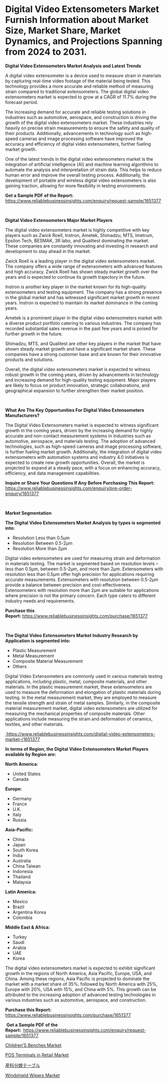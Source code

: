 <p><h1>Digital Video Extensometers Market Furnish Information about Market Size, Market Share, Market Dynamics, and Projections Spanning from 2024 to 2031.</h1></p><p><strong>Digital Video Extensometers Market Analysis and Latest Trends</strong></p>
<p><p>A digital video extensometer is a device used to measure strain in materials by capturing real-time video footage of the material being tested. This technology provides a more accurate and reliable method of measuring strain compared to traditional extensometers. The global digital video extensometers market is expected to grow at a CAGR of 11.7% during the forecast period.</p><p>The increasing demand for accurate and reliable testing solutions in industries such as automotive, aerospace, and construction is driving the growth of the digital video extensometers market. These industries rely heavily on precise strain measurements to ensure the safety and quality of their products. Additionally, advancements in technology such as high-speed cameras and image processing software have improved the accuracy and efficiency of digital video extensometers, further fueling market growth.</p><p>One of the latest trends in the digital video extensometers market is the integration of artificial intelligence (AI) and machine learning algorithms to automate the analysis and interpretation of strain data. This helps to reduce human error and improve the overall testing process. Additionally, the development of portable and wireless digital video extensometers is also gaining traction, allowing for more flexibility in testing environments.</p></p>
<p><strong>Get a Sample PDF of the Report:&nbsp;</strong> <a href="https://www.reliablebusinessinsights.com/enquiry/request-sample/1651377">https://www.reliablebusinessinsights.com/enquiry/request-sample/1651377</a></p>
<p>&nbsp;</p>
<p><strong>Digital Video Extensometers Major Market Players</strong></p>
<p><p>The digital video extensometers market is highly competitive with key players such as Zwick Roell, Instron, Ametek, Shimadzu, MTS, Imetrum, Epsilon Tech, BESMAK, 3R labo, and Qualitest dominating the market. These companies are constantly innovating and investing in research and development to stay ahead in the market.</p><p>Zwick Roell is a leading player in the digital video extensometers market. The company offers a wide range of extensometers with advanced features and high accuracy. Zwick Roell has shown steady market growth over the years and is expected to continue its growth trajectory in the future.</p><p>Instron is another key player in the market known for its high-quality extensometers and testing equipment. The company has a strong presence in the global market and has witnessed significant market growth in recent years. Instron is expected to maintain its market dominance in the coming years.</p><p>Ametek is a prominent player in the digital video extensometers market with a diverse product portfolio catering to various industries. The company has recorded substantial sales revenue in the past few years and is poised for further growth in the future.</p><p>Shimadzu, MTS, and Qualitest are other key players in the market that have shown steady market growth and have a significant market share. These companies have a strong customer base and are known for their innovative products and solutions.</p><p>Overall, the digital video extensometers market is expected to witness robust growth in the coming years, driven by advancements in technology and increasing demand for high-quality testing equipment. Major players are likely to focus on product innovation, strategic collaborations, and geographical expansion to further strengthen their market position.</p></p>
<p>&nbsp;</p>
<p><strong>What Are The Key Opportunities For Digital Video Extensometers Manufacturers?</strong></p>
<p><p>The Digital Video Extensometers market is expected to witness significant growth in the coming years, driven by the increasing demand for highly accurate and non-contact measurement systems in industries such as automotive, aerospace, and materials testing. The adoption of advanced technologies, such as high-speed cameras and image processing software, is further fueling market growth. Additionally, the integration of digital video extensometers with automation systems and industry 4.0 initiatives is expected to create new growth opportunities. Overall, the market is projected to expand at a steady pace, with a focus on enhancing accuracy, efficiency, and data management capabilities.</p></p>
<p><strong>Inquire or Share Your Questions If Any Before Purchasing This Report:</strong> <a href="https://www.reliablebusinessinsights.com/enquiry/pre-order-enquiry/1651377">https://www.reliablebusinessinsights.com/enquiry/pre-order-enquiry/1651377</a></p>
<p>&nbsp;</p>
<p><strong>Market Segmentation</strong></p>
<p><strong>The Digital Video Extensometers Market Analysis by types is segmented into:</strong></p>
<p><ul><li>Resolution Less than 0.5μm</li><li>Resolution Between 0.5-2μm</li><li>Resolution More than 2μm</li></ul></p>
<p><p>Digital video extensometers are used for measuring strain and deformation in materials testing. The market is segmented based on resolution levels – less than 0.5μm, between 0.5-2μm, and more than 2μm. Extensometers with resolution less than 0.5μm offer high precision for applications requiring accurate measurements. Extensometers with resolution between 0.5-2μm provide a balance between precision and cost-effectiveness. Extensometers with resolution more than 2μm are suitable for applications where precision is not the primary concern. Each type caters to different industry needs and requirements.</p></p>
<p><strong>Purchase this Report:&nbsp;</strong><a href="https://www.reliablebusinessinsights.com/purchase/1651377">https://www.reliablebusinessinsights.com/purchase/1651377</a></p>
<p>&nbsp;</p>
<p><strong>The Digital Video Extensometers Market Industry Research by Application is segmented into:</strong></p>
<p><ul><li>Plastic Measurement</li><li>Metal Measurement</li><li>Composite Material Measurement</li><li>Others</li></ul></p>
<p><p>Digital Video Extensometers are commonly used in various materials testing applications, including plastic, metal, composite materials, and other materials. In the plastic measurement market, these extensometers are used to measure the deformation and elongation of plastic materials during testing. In the metal measurement market, they are employed to measure the tensile strength and strain of metal samples. Similarly, in the composite material measurement market, digital video extensometers are utilized for measuring the mechanical properties of composite materials. Other applications include measuring the strain and deformation of ceramics, textiles, and other materials.</p></p>
<p><a href="https://www.reliablebusinessinsights.com/digital-video-extensometers-market-r1651377">&nbsp;https://www.reliablebusinessinsights.com/digital-video-extensometers-market-r1651377</a></p>
<p><strong>In terms of Region, the Digital Video Extensometers Market Players available by Region are:</strong></p>
<p>
    <p> <strong> North America: </strong>
        <ul>
            <li>United States</li>
            <li>Canada</li>
        </ul>
        </p> 
    <p> <strong> Europe: </strong>
        <ul>
            <li>Germany</li>
            <li>France</li>
            <li>U.K.</li>
            <li>Italy</li>
            <li>Russia</li>
        </ul>
        </p> 
    <p> <strong> Asia-Pacific: </strong>
        <ul>
            <li>China</li>
            <li>Japan</li>
            <li>South Korea</li>
            <li>India</li>
            <li>Australia</li>
            <li>China Taiwan</li>
            <li>Indonesia</li>
            <li>Thailand</li>
            <li>Malaysia</li>
        </ul>
        </p> 
    <p> <strong> Latin America: </strong>
        <ul>
            <li>Mexico</li>
            <li>Brazil</li>
            <li>Argentina Korea</li>
            <li>Colombia</li>
        </ul>
        </p> 
    <p> <strong> Middle East & Africa: </strong>
        <ul>
            <li>Turkey</li>
            <li>Saudi</li>
            <li>Arabia</li>
            <li>UAE</li>
            <li>Korea</li>
        </ul>
    </p>
    </p>
<p><p>The digital video extensometers market is expected to exhibit significant growth in the regions of North America, Asia Pacific, Europe, USA, and China. Among these regions, Asia Pacific is projected to dominate the market with a market share of 35%, followed by North America with 25%, Europe with 20%, USA with 15%, and China with 5%. This growth can be attributed to the increasing adoption of advanced testing technologies in various industries such as automotive, aerospace, and construction.</p></p>
<p><strong>Purchase this Report: </strong><a href="https://www.reliablebusinessinsights.com/purchase/1651377">https://www.reliablebusinessinsights.com/purchase/1651377</a></p>
<p>&nbsp;<strong>Get a Sample PDF of the Report:&nbsp;&nbsp;</strong><a href="https://www.reliablebusinessinsights.com/enquiry/request-sample/1651377">https://www.reliablebusinessinsights.com/enquiry/request-sample/1651377</a></p>
<p><strong></strong></p>
<p><p><a href="https://medium.com/@mslewokuneva/global-childrens-benches-market-size-is-expected-to-experience-a-cagr-of-11-6-212a34af7bde">Children’S Benches Market</a></p><p><a href="https://github.com/joanneharris67856/Market-Research-Report-List-1/blob/main/pos-terminals-in-retail-market.md">POS Terminals in Retail Market</a></p><p><a href="https://github.com/zjkmgcs938405/Market-Research-Report-List-3/blob/main/8110235125420.md">産科分娩テーブル</a></p><p><a href="https://medium.com/@fosterfahey1016/windshield-wipers-market-a-global-and-regional-analysis-2024-2031-2b353586244c">Windshield Wipers Market</a></p></p>